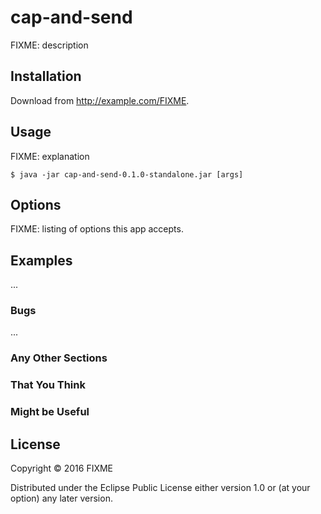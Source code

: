 # cap-and-send

FIXME: description

## Installation

Download from http://example.com/FIXME.

## Usage

FIXME: explanation

    $ java -jar cap-and-send-0.1.0-standalone.jar [args]

## Options

FIXME: listing of options this app accepts.

## Examples

...

### Bugs

...

### Any Other Sections
### That You Think
### Might be Useful

## License

Copyright © 2016 FIXME

Distributed under the Eclipse Public License either version 1.0 or (at
your option) any later version.
